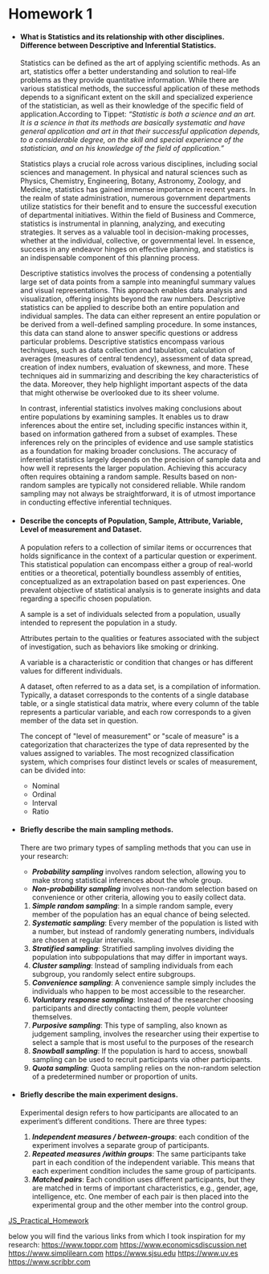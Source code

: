 
# Homework 1

- #### What is Statistics and its relationship with other disciplines. Difference between Descriptive and Inferential Statistics.

  Statistics can be defined as the art of applying scientific methods. As an art, statistics offer a better understanding and solution to 
  real-life problems as they provide quantitative information. While there are various statistical methods, the successful application of 
  these methods depends to a significant extent on the skill and specialized experience of the statistician, as well as their knowledge 
  of the specific field of application.According to Tippet: *“Statistic is both a science and an art. It is a science in that its methods 
  are basically systematic and have general application and art in that their successful application depends, to a considerable degree, 
  on the skill and special experience of the statistician, and on his knowledge of the field of application.”*
  
  Statistics plays a crucial role across various disciplines, including social sciences and management. In physical and natural sciences 
  such as Physics, Chemistry, Engineering, Botany, Astronomy, Zoology, and Medicine, statistics has gained immense importance in recent years. In the realm of state administration, numerous government departments utilize statistics for their benefit and to ensure the successful execution of departmental initiatives. Within the field of Business and Commerce, statistics is instrumental in planning, analyzing, and executing strategies. 
  It serves as a valuable tool in decision-making processes, whether at the individual, collective, or governmental level. In essence, success in any endeavor hinges on effective planning, and statistics is an indispensable component of this planning process.
  
  
  Descriptive statistics involves the process of condensing a potentially large set of data points from a sample into meaningful summary values and visual representations. This approach enables data analysis and visualization, offering insights beyond the raw numbers. Descriptive statistics can be applied to describe both an entire population and individual samples. The data can either represent an entire population or be derived from a well-defined sampling procedure. In some instances, this data can stand alone to answer specific questions or address particular problems. Descriptive statistics encompass various techniques, such as data collection and tabulation, calculation of averages (measures of central tendency), assessment of data spread, creation of index numbers, evaluation of skewness, and more. These techniques aid in summarizing and describing the key characteristics of the data. Moreover, they help highlight important aspects of the data that might otherwise be overlooked due to its sheer volume.
  
  In contrast, inferential statistics involves making conclusions about entire populations by examining samples. It enables us to draw inferences about the entire set, including specific instances within it, based on information gathered from a subset of examples. These inferences rely on the principles of evidence and use sample statistics as a foundation for making broader conclusions. The accuracy of inferential statistics largely depends on the precision of sample data and how well it represents the larger population. Achieving this accuracy often requires obtaining a random sample. Results based on non-random samples are typically not considered reliable. While random sampling may not always be straightforward, it is of utmost importance in conducting effective inferential techniques.

- #### Describe the concepts of Population, Sample, Attribute, Variable, Level of measurement and Dataset.
  
  A population refers to a collection of similar items or occurrences that holds significance in the context of a particular question or 
 experiment. This statistical population can encompass either a group of real-world entities or a theoretical, potentially boundless 
 assembly of entities, conceptualized as an extrapolation based on past experiences. One prevalent objective of statistical analysis is 
 to generate insights and data regarding a specific chosen population.

  A sample is a set of individuals selected from a population, usually intended to represent the population in a study.
 
  Attributes pertain to the qualities or features associated with the subject of investigation, such as behaviors like smoking or drinking.

  A variable is a characteristic or condition that changes or has different values for different individuals.
 
  A dataset, often referred to as a data set, is a compilation of information. Typically, a dataset corresponds to the contents of a single database table, or a single statistical data matrix, where every column of the table represents a particular variable, and each row corresponds to a given member of the data set in question.

  The concept of "level of measurement" or "scale of measure" is a categorization that characterizes the type of data represented by the values assigned to variables. The most recognized classification system, which comprises four distinct levels or scales of measurement, can be divided into:
   -	Nominal
   -	Ordinal
   -	Interval
   -	Ratio
    
- #### Briefly describe the main sampling methods.
     There are two primary types of sampling methods that you can use in your research:
  
    -	***Probability sampling*** involves random selection, allowing you to make strong statistical inferences about the whole group.
    -	***Non-probability sampling*** involves non-random selection based on convenience or other criteria, allowing you to easily collect             data.
 
      

  1. ***Simple random sampling***:
          In a simple random sample, every member of the population has an equal chance of being selected.
  2. ***Systematic sampling***:
          Every member of the population is listed with a number, but instead of randomly generating numbers, individuals are chosen at             regular intervals.
  3. ***Stratified sampling***:
          Stratified sampling involves dividing the population into subpopulations that may differ in important ways.
  4. ***Cluster sampling***:
          Instead of sampling individuals from each subgroup, you randomly select entire subgroups.
  5. ***Convenience sampling***:
          A convenience sample simply includes the individuals who happen to be most accessible to the researcher.
  6. ***Voluntary response sampling***:
         Instead of the researcher choosing participants and directly contacting them, people volunteer themselves.
  7. ***Purposive sampling***:
         This type of sampling, also known as judgement sampling, involves the researcher using their expertise to select a sample that             is most useful to the purposes of the research
  8. ***Snowball sampling***:
         If the population is hard to access, snowball sampling can be used to recruit participants via other participants.
  9. ***Quota sampling***:
         Quota sampling relies on the non-random selection of a predetermined number or proportion of units.
  
  
- #### Briefly describe the main experiment designs.
    Experimental design refers to how participants are allocated to an experiment’s different conditions. There are three types:

   1. ***Independent measures / between-groups***: each condition of the experiment involves a separate group of participants.
   2. ***Repeated measures /within groups***: The same participants take part in each condition of the independent variable. This               means that each experiment condition includes the same group of participants.
   3. ***Matched pairs***: Each condition uses different participants, but they are matched in terms of important characteristics,             e.g., gender, age, intelligence, etc. One member of each pair is then placed into the experimental group and the other member             into the control group.
  
[JS_Practical_Homework](JS_Practical_Homework.html)

below you will find the various links from which I took inspiration for my research:
    https://www.toppr.com
    https://www.economicsdiscussion.net
    https://www.simplilearn.com
    https://www.sjsu.edu
    https://www.uv.es
    https://www.scribbr.com

